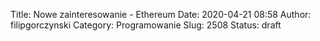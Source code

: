 Title: Nowe zainteresowanie - Ethereum
Date: 2020-04-21 08:58
Author: filipgorczynski
Category: Programowanie
Slug: 2508
Status: draft


